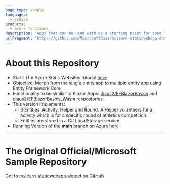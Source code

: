 ```yaml
---
page_type: sample
languages:
  - csharp
products:
  - azure functions
description: "Apps that can be used with as a starting point for some MS Learn Modules."
urlFragment: "https://github.com/MicrosoftDocs/mslearn-staticwebapp-dotnet"
---
```


# About this Repository

- Start: The Azure Static Websites tutorial [here](https://docs.microsoft.com/en-us/learn/modules/publish-app-service-static-web-app-api-dotnet/)
- Objective: Morph from the single entity app to multiple entity app using Entity Framework Core
- Functionality to be similar to Blazor Apps: [djaus2/EFBlazorBasics](https://github.com/djaus2/EFBlazorBasics) and [djaus2/EFBlazorBasics_Wasm](https://github.com/djaus2/EFBlazorBasics_Wasm) respostories.
- This version implements: 
  - 3 Entities: Activity, Helper and Round. A Helper volunteers for a activity which is for a specific round of athletics competition.
  - Entities are stored in a C# LocalStorage service.
- Running Version of the **main** branch on Azure [here](https://brave-wave-05ed2c51e.azurestaticapps.net/)

<hr/>

# The Original Official/Microsoft Sample Repository
Got to [mslearn-staticwebapp-dotnet on GitHub](https://github.com/MicrosoftDocs/mslearn-staticwebapp-dotnet)
